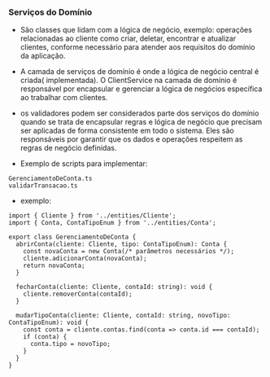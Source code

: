 <h3>Serviços do Domínio</h3>

- São classes que lidam com a lógica de negócio, exemplo: operações relacionadas ao cliente como criar, deletar, encontrar e atualizar clientes, conforme necessário para atender aos requisitos do domínio da aplicação.

- A camada de serviços de domínio é onde a lógica de negócio central é criada( implementada). O ClientService na camada de domínio é responsável por encapsular e gerenciar a lógica de negócios específica ao trabalhar com clientes.

- os validadores podem ser considerados parte dos serviços do domínio quando se trata de encapsular regras e lógica de negócio que precisam ser aplicadas de forma consistente em todo o sistema. Eles são responsáveis por garantir que os dados e operações respeitem as regras de negócio definidas.

- Exemplo de scripts para implementar:

```
GerenciamentoDeConta.ts
validarTransacao.ts
```

- exemplo:

```
import { Cliente } from '../entities/Cliente';
import { Conta, ContaTipoEnum } from '../entities/Conta';

export class GerenciamentoDeConta {
  abrirConta(cliente: Cliente, tipo: ContaTipoEnum): Conta {
    const novaConta = new Conta(/* parâmetros necessários */);
    cliente.adicionarConta(novaConta);
    return novaConta;
  }

  fecharConta(cliente: Cliente, contaId: string): void {
    cliente.removerConta(contaId);
  }

  mudarTipoConta(cliente: Cliente, contaId: string, novoTipo: ContaTipoEnum): void {
    const conta = cliente.contas.find(conta => conta.id === contaId);
    if (conta) {
      conta.tipo = novoTipo;
    }
  }
}
```
